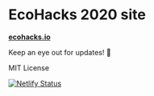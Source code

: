# EcoHacks 2020 site

[**ecohacks.io**](https://ecohacks.io)

Keep an eye out for updates! 👀

MIT License

[![Netlify Status](https://api.netlify.com/api/v1/badges/d14f30b6-5fff-46d8-a3a1-aa43d6c64a9d/deploy-status)](https://app.netlify.com/sites/ecohacks/deploys)
